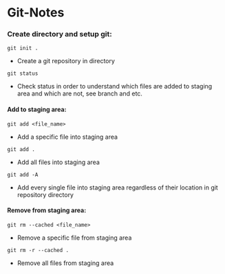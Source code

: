 # Git-Notes

### Create directory and setup git:
```
git init .
```
- Create a git repository in directory

```
git status
```
- Check status in order to understand which files are added to staging area and which are not, see branch and etc.

#### Add to staging area:
```
git add <file_name>
```
- Add a specific file into staging area

```
git add .
```
- Add all files into staging area

```
git add -A
```
- Add every single file into staging area regardless of their location in git repository directory

#### Remove from staging area:
```
git rm --cached <file_name>
```
- Remove a specific file from staging area

```
git rm -r --cached .
```
- Remove all files from staging area

